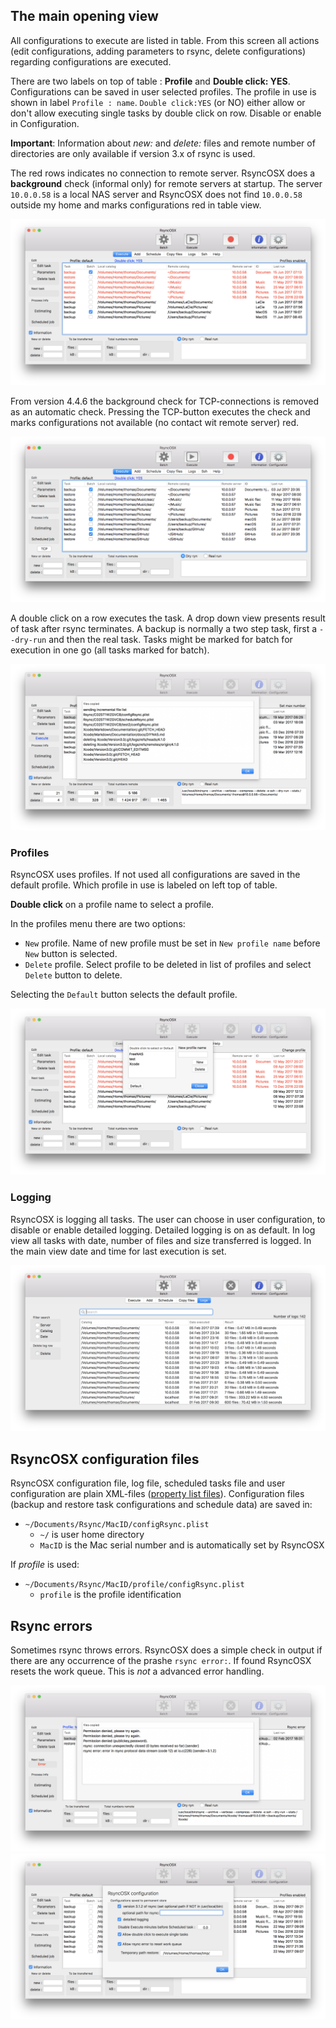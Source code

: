
## The main opening view

All configurations to execute are listed in table. From this screen all actions (edit configurations, adding parameters to rsync, delete configurations) regarding configurations are executed.

There are two labels on top of table : **Profile** and **Double click: YES**. Configurations can be saved in user selected profiles. The profile in use is shown in label `Profile : name`. `Double click:YES` (or NO) either allow or don't allow executing single tasks by double click on row. Disable or enable in Configuration.

**Important**: Information about *new:* and *delete:* files and remote number of directories are only available if version 3.x of rsync is used.

The red rows indicates no connection to remote server. RsyncOSX does a **background** check (informal only) for remote servers at startup. The server `10.0.0.58` is a local NAS server and RsyncOSX does not find `10.0.0.58` outside my home and marks configurations red in table view.

![Main view](screenshots/master/main.png)

From version 4.4.6 the background check for TCP-connections is removed as an automatic check. Pressing the TCP-button executes the check and marks configurations not available (no contact wit remote server) red.

![Main view](screenshots/master/tcp.png)


A double click on a row executes the task. A drop down view presents result of task after rsync terminates. A backup is normally a two step task, first a `--dry-run` and then the real task. Tasks might be marked for batch for execution in one go (all tasks marked for batch).

![Main view](screenshots/master/main1.png)


### Profiles

RsyncOSX uses profiles. If not used all configurations are saved in the default profile. Which profile in use is labeled on left top of table.

**Double click** on a profile name to select a profile.

In the profiles menu there are two options:

- `New` profile. Name of new profile must be set in `New profile name` before `New` button is selected.
- `Delete` profile. Select profile to be deleted in list of profiles and select `Delete` button to delete.

Selecting the `Default` button selects the default profile.

![Main view](screenshots/master/profile.png)

### Logging

RsyncOSX is logging all tasks. The user can choose in user configuration, to disable or enable detailed logging. Detailed logging is on as default. In log view all tasks with date, number of files and size transferred is logged. In the main view date and time for last execution is set.

![Main view](screenshots/master/log.png)

## RsyncOSX configuration files

RsyncOSX configuration file, log file, scheduled tasks file and user configuration are plain XML-files ([property list files](https://en.wikipedia.org/wiki/Property_list)). Configuration files (backup and restore task configurations and schedule data) are saved in:

- `~/Documents/Rsync/MacID/configRsync.plist`
  - `~/` is user home directory
  - `MacID` is the Mac serial number and is automatically set by RsyncOSX

If _profile_ is used:

- `~/Documents/Rsync/MacID/profile/configRsync.plist`
  - `profile` is the profile identification

## Rsync errors

Sometimes rsync throws errors. RsyncOSX does a simple check in output if there are any occurrence of the prashe `rsync error:`. If found RsyncOSX resets the work queue. This is *not* a advanced error handling.

![Main view](screenshots/master/error.png)
![](screenshots/4.3.5/config.png)
